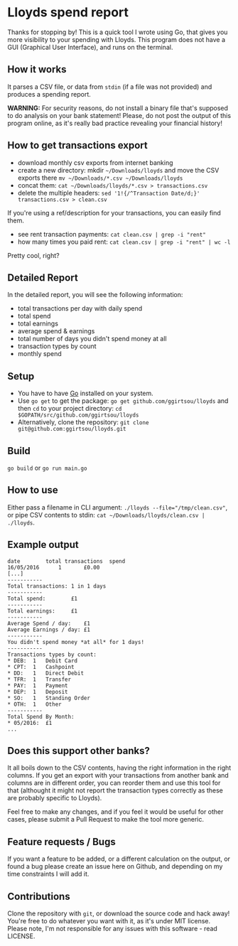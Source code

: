 # Lloyds spend report

Thanks for stopping by! This is a quick tool I wrote using Go, that gives you more
visibility to your spending with Lloyds. This program does not have a GUI (Graphical
User Interface), and runs on the terminal.

## How it works

It parses a CSV file, or data from `stdin` (if a file was not provided) and produces a
spending report.

**WARNING:** For security reasons, do not install a binary file that's supposed to do
analysis on your bank statement! Please, do not post the output of this program online,
as it's really bad practice revealing your financial history!

## How to get transactions export

* download monthly csv exports from internet banking
* create a new directory: mkdir `~/Downloads/lloyds` and move the CSV exports there `mv ~/Downloads/*.csv ~/Downloads/lloyds`
* concat them: `cat ~/Downloads/lloyds/*.csv > transactions.csv`
* delete the multiple headers: `sed '1!{/^Transaction Date/d;}' transactions.csv > clean.csv`

If you're using a ref/description for your transactions, you can easily find them.

* see rent transaction payments: `cat clean.csv | grep -i "rent"`
* how many times you paid rent: `cat clean.csv | grep -i "rent" | wc -l`

Pretty cool, right?

## Detailed Report

In the detailed report, you will see the following information:

* total transactions per day with daily spend
* total spend
* total earnings
* average spend & earnings
* total number of days you didn't spend money at all
* transaction types by count
* monthly spend

## Setup

* You have to have [Go](https://golang.org/dl/) installed on your system.
* Use `go get` to get the package: `go get github.com/ggirtsou/lloyds` and then `cd` to your project directory: `cd $GOPATH/src/github.com/ggirtsou/lloyds`
* Alternatively, clone the repository: `git clone git@github.com:ggirtsou/lloyds.git`

## Build

`go build` or `go run main.go`

## How to use

Either pass a filename in CLI argument: `./lloyds --file="/tmp/clean.csv"`, or pipe CSV contents
to stdin: `cat ~/Downloads/lloyds/clean.csv | ./lloyds`.

## Example output

```text
date		total transactions	spend
16/05/2016		1		£0.00
[...]
-----------
Total transactions:	1 in 1 days
-----------
Total spend:		£1
-----------
Total earnings:		£1
-----------
Average Spend / day:	£1
Average Earnings / day:	£1
-----------
You didn't spend money *at all* for 1 days!
-----------
Transactions types by count:
* DEB:	1	Debit Card
* CPT:	1	Cashpoint
* DD:	1	Direct Debit
* TFR:	1	Transfer
* PAY:	1	Payment
* DEP:	1	Deposit
* SO:	1	Standing Order
* OTH:	1	Other
-----------
Total Spend By Month:
* 05/2016:	£1
...
```

## Does this support other banks?

It all boils down to the CSV contents, having the right information in the right columns.
If you get an export with your transactions from another bank and columns are in different
order, you can reorder them and use this tool for that (althought it might not report
the transaction types correctly as these are probably specific to Lloyds).

Feel free to make any changes, and if you feel it would be useful for other cases, please
submit a Pull Request to make the tool more generic.

## Feature requests / Bugs

If you want a feature to be added, or a different calculation on the output, or found a bug
please create an issue here on Github, and depending on my time constraints I will add it.

## Contributions

Clone the repository with `git`, or download the source code and hack away! You're
free to do whatever you want with it, as it's under MIT license. Please note, I'm not
responsible for any issues with this software - read LICENSE.
